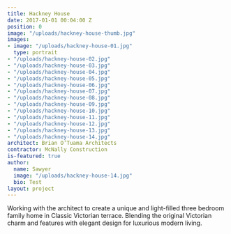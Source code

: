 ```yaml
---
title: Hackney House
date: 2017-01-01 00:04:00 Z
position: 0
image: "/uploads/hackney-house-thumb.jpg"
images:
- image: "/uploads/hackney-house-01.jpg"
  type: portrait
- "/uploads/hackney-house-02.jpg"
- "/uploads/hackney-house-03.jpg"
- "/uploads/hackney-house-04.jpg"
- "/uploads/hackney-house-05.jpg"
- "/uploads/hackney-house-06.jpg"
- "/uploads/hackney-house-07.jpg"
- "/uploads/hackney-house-08.jpg"
- "/uploads/hackney-house-09.jpg"
- "/uploads/hackney-house-10.jpg"
- "/uploads/hackney-house-11.jpg"
- "/uploads/hackney-house-12.jpg"
- "/uploads/hackney-house-13.jpg"
- "/uploads/hackney-house-14.jpg"
architect: Brian O’Tuama Architects
contractor: McNally Construction
is-featured: true
author:
  name: Sawyer
  image: "/uploads/hackney-house-14.jpg"
  bio: Test
layout: project
---
```


Working with the architect to create a unique and light-filled three bedroom family home in Classic Victorian terrace. Blending the original Victorian charm and features with elegant design for luxurious modern living.